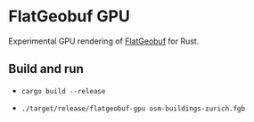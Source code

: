 # FlatGeobuf GPU

Experimental GPU rendering of [FlatGeobuf](https://bjornharrtell.github.io/flatgeobuf/) for Rust.

## Build and run

* `cargo build --release`

* `./target/release/flatgeobuf-gpu osm-buildings-zurich.fgb`
